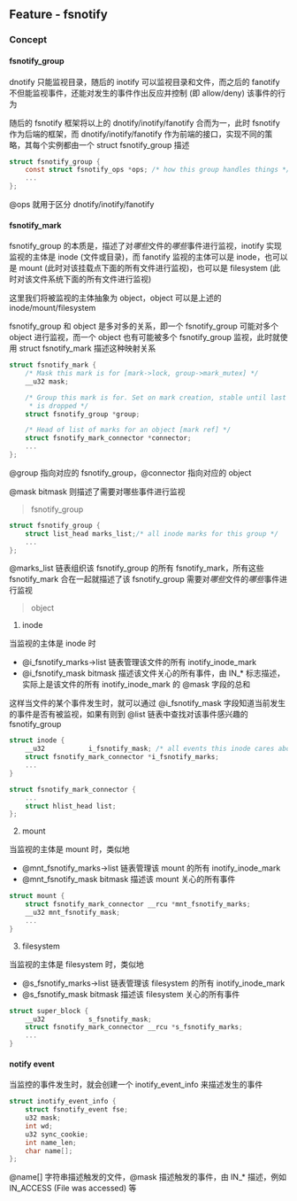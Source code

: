 ## Feature - fsnotify


### Concept

#### fsnotify_group

dnotify 只能监视目录，随后的 inotify 可以监视目录和文件，而之后的 fanotify 不但能监视事件，还能对发生的事件作出反应并控制 (即 allow/deny) 该事件的行为

随后的 fsnotify 框架将以上的 dnotify/inotify/fanotify 合而为一，此时 fsnotify 作为后端的框架，而 dnotify/inotify/fanotify 作为前端的接口，实现不同的策略，其每个实例都由一个 struct fsnotify_group 描述

```c
struct fsnotify_group {
	const struct fsnotify_ops *ops; /* how this group handles things */
	...
};
```

@ops 就用于区分 dnotify/inotify/fanotify 


#### fsnotify_mark

fsnotify_group 的本质是，描述了对*哪些*文件的*哪些*事件进行监视，inotify 实现监视的主体是 inode (文件或目录)，而 fanotify 监视的主体可以是 inode，也可以是 mount (此时对该挂载点下面的所有文件进行监视)，也可以是 filesystem (此时对该文件系统下面的所有文件进行监视)

这里我们将被监视的主体抽象为 object，object 可以是上述的 inode/mount/filesystem

fsnotify_group 和 object 是多对多的关系，即一个 fsnotify_group 可能对多个 object 进行监视，而一个 object 也有可能被多个 fsnotify_group 监视，此时就使用 struct fsnotify_mark 描述这种映射关系

```c
struct fsnotify_mark {
	/* Mask this mark is for [mark->lock, group->mark_mutex] */
	__u32 mask;

	/* Group this mark is for. Set on mark creation, stable until last ref
	 * is dropped */
	struct fsnotify_group *group;

	/* Head of list of marks for an object [mark ref] */
	struct fsnotify_mark_connector *connector;
	...
};
```

@group 指向对应的 fsnotify_group，@connector 指向对应的 object

@mask bitmask 则描述了需要对哪些事件进行监视


> fsnotify_group

```c
struct fsnotify_group {
	struct list_head marks_list;/* all inode marks for this group */
	...
};
```

@marks_list 链表组织该 fsnotify_group 的所有 fsnotify_mark，所有这些 fsnotify_mark 合在一起就描述了该 fsnotify_group 需要对*哪些*文件的*哪些*事件进行监视


> object

1. inode

当监视的主体是 inode 时

- @i_fsnotify_marks->list 链表管理该文件的所有 inotify_inode_mark
- @i_fsnotify_mask bitmask 描述该文件关心的所有事件，由 IN_* 标志描述，实际上是该文件的所有 inotify_inode_mark 的 @mask 字段的总和

这样当文件的某个事件发生时，就可以通过 @i_fsnotify_mask 字段知道当前发生的事件是否有被监视，如果有则到 @list 链表中查找对该事件感兴趣的 fsnotify_group

```c
struct inode {
	__u32			i_fsnotify_mask; /* all events this inode cares about */
	struct fsnotify_mark_connector *i_fsnotify_marks;
	...
}
```

```c
struct fsnotify_mark_connector {
	...
	struct hlist_head list;
};
```


2. mount

当监视的主体是 mount 时，类似地

- @mnt_fsnotify_marks->list 链表管理该 mount 的所有 inotify_inode_mark
- @mnt_fsnotify_mask bitmask 描述该 mount 关心的所有事件

```c
struct mount {
	struct fsnotify_mark_connector __rcu *mnt_fsnotify_marks;
	__u32 mnt_fsnotify_mask;
	...
}
```


3. filesystem

当监视的主体是 filesystem 时，类似地

- @s_fsnotify_marks->list 链表管理该 filesystem 的所有 inotify_inode_mark
- @s_fsnotify_mask bitmask 描述该 filesystem 关心的所有事件

```c
struct super_block {
	__u32			s_fsnotify_mask;
	struct fsnotify_mark_connector __rcu *s_fsnotify_marks;
	...
}
```


#### notify event

当监控的事件发生时，就会创建一个 inotify_event_info 来描述发生的事件

```c
struct inotify_event_info {
	struct fsnotify_event fse;
	u32 mask;
	int wd;
	u32 sync_cookie;
	int name_len;
	char name[];
};
```

@name[] 字符串描述触发的文件，@mask 描述触发的事件，由 IN_* 描述，例如 IN_ACCESS (File was accessed) 等


